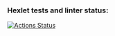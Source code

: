 ### Hexlet tests and linter status:
[![Actions Status](https://github.com/sergei-andreev/layout-designer-project-lvl1/actions/workflows/hexlet-check.yml/badge.svg)](https://github.com/sergei-andreev/layout-designer-project-lvl1/actions)